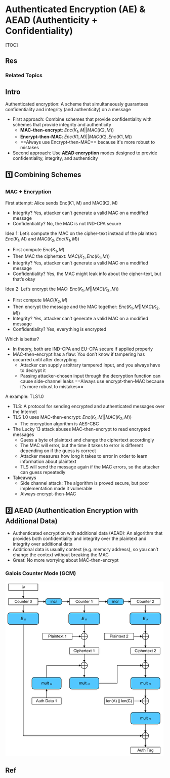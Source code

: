 # Authenticated Encryption (AE) & AEAD (Authenticity + Confidentiality)

[TOC]



## Res
### Related Topics



## Intro
Authenticated encryption: A scheme that simultaneously guarantees confidentiality and integrity (and authenticity) on a message

- First approach: Combine schemes that provide confidentiality with schemes that provide integrity and authenticity
	- **MAC-then-encrypt**: $Enc(K_1, M || MAC(K2, M))$
	- **Encrypt-then-MAC**: $Enc(K1, M) || MAC(K2, Enc(K1, M))$
	- ==Always use Encrypt-then-MAC== because it's more robust to mistakes
- Second approach: Use **AEAD encryption** modes designed to provide confidentiality, integrity, and authenticity



## 1️⃣ Combining Schemes
### MAC + Encryption
First attempt: Alice sends Enc(K1, M) and MAC(K2, M)
- Integrity? Yes, attacker can’t generate a valid MAC on a modified message
- Confidentiality? No, the MAC is not IND-CPA secure

Idea 1: Let’s compute the MAC on the cipher-text instead of the plaintext: $Enc(K_1, M)$ and $MAC(K_2, Enc(K_1, M))$
- First compute $Enc(K_1, M)$
- Then MAC the ciphertext: $MAC(K_2, Enc(K_1, M))$
- Integrity? Yes, attacker can’t generate a valid MAC on a modified message
- Confidentiality? Yes, the MAC might leak info about the cipher-text, but that’s okay

Idea 2: Let’s encrypt the MAC: $Enc(K_1, M || MAC(K_2, M))$
- First compute $MAC(K_2, M)$
- Then encrypt the message and the MAC together: $Enc(K_1, M || MAC(K_2, M))$
- Integrity? Yes, attacker can’t generate a valid MAC on a modified message
- Confidentiality? Yes, everything is encrypted

Which is better?
- In theory, both are IND-CPA and EU-CPA secure if applied properly
- MAC-then-encrypt has a flaw: You don’t know if tampering has occurred until after decrypting
	- Attacker can supply arbitrary tampered input, and you always have to decrypt it
	- Passing attacker-chosen input through the decryption function can cause side-channel leaks
==Always use encrypt-then-MAC because it’s more robust to mistakes==

A example: TLS1.0
- TLS: A protocol for sending encrypted and authenticated messages over the Internet
- TLS 1.0 uses MAC-then-encrypt: $Enc(K_1, M || MAC(K_2, M))$
	- The encryption algorithm is AES-CBC
- The Lucky 13 attack abuses MAC-then-encrypt to read encrypted messages
	- Guess a byte of plaintext and change the ciphertext accordingly
	- The MAC will error, but the time it takes to error is different depending on if the guess is correct
	- Attacker measures how long it takes to error in order to learn information about plaintext
	- TLS will send the message again if the MAC errors, so the attacker can guess repeatedly
- Takeaways
	- Side channel attack: The algorithm is proved secure, but poor implementation made it vulnerable
	- Always encrypt-then-MAC



## 2️⃣ AEAD (Authentication Encryption with Additional Data)
- Authenticated encryption with additional data (AEAD): An algorithm that provides both confidentiality and integrity over the plaintext and integrity over additional data
- Additional data is usually context (e.g. memory address), so you can’t change the context without breaking the MAC
- Great: No more worrying about MAC-then-encrypt


### Galois Counter Mode (GCM)

![](../../../../../../../Assets/Pics/Pasted%20image%2020240926132043.png)



## Ref
